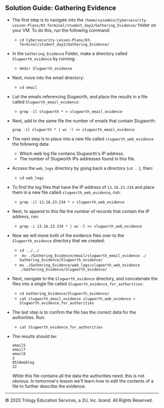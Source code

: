 ## Solution Guide: Gathering Evidence

- The first step is to navigate into the `/home/sysadmin/Cybersecurity-Lesson-Plans/03-Terminal/student_day2/Gathering_Evidence/` folder on your VM. To do this, run the following command:

   - `cd Cybersecurity-Lesson-Plans/03-Terminal/student_day2/Gathering_Evidence/`
       
- In the `Gathering_Evidence` Folder, make a directory called `Slugworth_evidence` by running:   

  - `mkdir Slugworth_evidence`
         
- Next, move into the email directory:

  - `cd email`
      
- List the emails referencing Slugworth, and place the results in a file called `Slugworth_email_evidence`: 
        
  - `grep -il slugworth * > slugworth_email_evidence`
         
  
- Next, add to the same file the number of emails that contain Slugworth:
    

      grep -il slugworth * | wc -l >> slugworth_email_evidence



- The next step is to place into a  new file called `slugworth_web_evidence` the following data:
    - Which web log file contains Slugworth's IP address.
    - The number of Slugworth IPs addresses found in this file. 
    
 - Access the `web_logs` directory by going back a directory (`cd ..`), then:

   - `cd web_logs`

- To find the log files that have the IP address of `13.16.23.234` and place them in a new file called `slugworth_web_evidence`, run:

   - `grep -il 13.16.23.234 * > slugworth_web_evidence`
 
- Next, to append to this file the number of records that contain the IP address, run:
   
  - `grep -i 13.16.23.234 * | wc -l >> slugworth_web_evidence`
    
- Now we will move both of the evidence files over to the `Slugworth_evidence` directory that we created:

   - `cd ../../`
   - ` mv ./Gathering_Evidence/email/slugworth_email_evidence ./  Gathering_Evidence/Slugworth_evidence/`
   - `mv ./Gathering_Evidence/web_logs/slugworth_web_evidence ./Gathering_Evidence/Slugworth_evidence/`  
         
- Next, navigate to the `Slugworth_evidence` directory, and concatenate the files into a single file called `Slugworth_evidence_for_authorities`:

  - `cd Gathering_Evidence/Slugworth_evidence/`  
  - `cat slugworth_email_evidence slugworth_web_evidence > Slugworth_evidence_for_authorities`
  
- The last step is to confirm the file has the correct data for the authorities. Run: 

  - `cat Slugworth_evidence_for_authorities`

 - The results should be:
      ```
      email5 
      email7  
      email8  
      3
      0518weblog 
      22
      ```
     While this file contains all the data the authorities need, this is not obvious. In tomorrow's lesson we'll learn how to edit the contents of a file to further describe the evidence.         
--- 
© 2020 Trilogy Education Services, a 2U, Inc. brand. All Rights Reserved.
